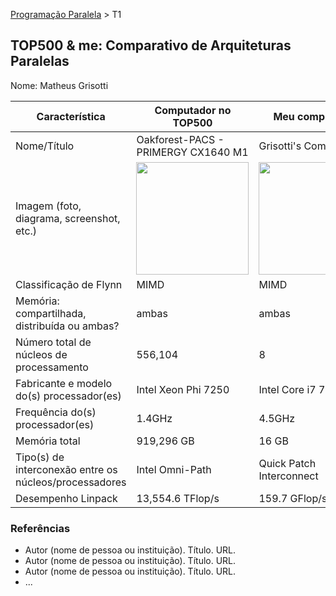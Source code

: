 [Programação Paralela](https://github.com/AndreaInfUFSM/elc139-2018a) > T1

TOP500 & me: Comparativo de Arquiteturas Paralelas
--------------------------------------------------

Nome: Matheus Grisotti

| Característica                                            | Computador no TOP500  | Meu computador  |
| --------------------------------------------------------- | --------------------- | --------------- |
| Nome/Título                                               |       Oakforest-PACS - PRIMERGY CX1640 M1                |    Grisotti's Computer             |
| Imagem (foto, diagrama, screenshot, etc.)                 | <img src="https://insidehpc.com/wp-content/uploads/2016/12/6-oakforest-pacs.jpg" width="180"> | <img src="https://cdn.pcpartpicker.com/static/forever/images/userbuild/192682.d73ea7a85e8ce3d846a102aa29f4a36f.1600.jpg" width="180">|
| Classificação de Flynn                                    |    MIMD                   |     MIMD            |
| Memória: compartilhada, distribuída ou ambas?             |             ambas          |        ambas         |
| Número total de núcleos de processamento                  |         	556,104              |        8         |
| Fabricante e modelo do(s) processador(es)                 |        	Intel Xeon Phi 7250               |    Intel Core i7 7700k             |
| Frequência do(s) processador(es)                          |        1.4GHz                |      4.5GHz           |
| Memória total                                             |    919,296 GB                   |  16 GB               |
| Tipo(s) de interconexão entre os núcleos/processadores    |           Intel Omni-Path            |     Quick Patch Interconnect            |
| Desempenho Linpack                                        |             13,554.6 TFlop/s          |     159.7 GFlop/s           |

### Referências
- Autor (nome de pessoa ou instituição). Título. URL.
- Autor (nome de pessoa ou instituição). Título. URL.
- Autor (nome de pessoa ou instituição). Título. URL.
- ...
